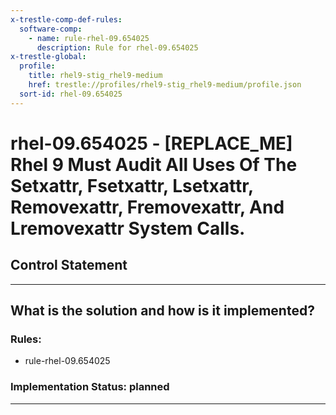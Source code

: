 ```yaml
---
x-trestle-comp-def-rules:
  software-comp:
    - name: rule-rhel-09.654025
      description: Rule for rhel-09.654025
x-trestle-global:
  profile:
    title: rhel9-stig_rhel9-medium
    href: trestle://profiles/rhel9-stig_rhel9-medium/profile.json
  sort-id: rhel-09.654025
---
```


# rhel-09.654025 - \[REPLACE_ME\] Rhel 9 Must Audit All Uses Of The Setxattr, Fsetxattr, Lsetxattr, Removexattr, Fremovexattr, And Lremovexattr System Calls.

## Control Statement

______________________________________________________________________

## What is the solution and how is it implemented?

<!-- For implementation status enter one of: implemented, partial, planned, alternative, not-applicable -->

<!-- Note that the list of rules under ### Rules: is read-only and changes will not be captured after assembly to JSON -->

<!-- Add control implementation description here for control: rhel-09.654025 -->

### Rules:

  - rule-rhel-09.654025

### Implementation Status: planned

______________________________________________________________________
